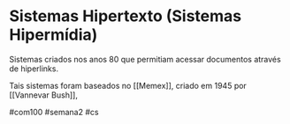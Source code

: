 # Sistemas Hipertexto (Sistemas Hipermídia)

Sistemas criados nos anos 80 que permitiam acessar documentos através de hiperlinks.

Tais sistemas foram baseados no [[Memex]], criado em 1945 por [[Vannevar Bush]],

#com100 #semana2  #cs 

